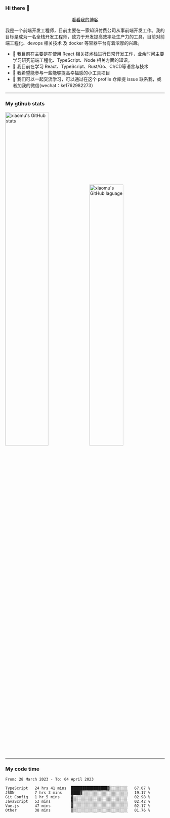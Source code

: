 ### Hi there 👋

<p align="center">
  <a href="https://blog.realjacket.site/">看看我的博客</a>
</p>

我是一个前端开发工程师，目前主要在一家知识付费公司从事前端开发工作。我的目标是成为一名全栈开发工程师，致力于开发提高效率及生产力的工具，目前对前端工程化、devops 相关技术 及 docker 等容器平台有着浓厚的兴趣。

- 🔭 我目前在主要是在使用 React 相关技术栈进行日常开发工作，业余时间主要学习研究前端工程化、TypeScript、Node 相关方面的知识。
- 🌱 我目前在学习 React、TypeScript、Rust/Go、CI/CD等语言与技术
- 👯 我希望能参与一些能够提高幸福感的小工具项目
- 💬 我们可以一起交流学习，可以通过在这个 profile 仓库提 issue 联系我，或者加我的微信(wechat：ke1762982273）

***

### My gtihub stats

<a><img src="https://github-readme-stats-git-masterrstaa-rickstaa.vercel.app/api?username=real-jacket&&show_icons=true" title="xiaomu's GitHub stats" alt="xiaomu's GitHub stats" style="width:52%;"/></a>
<a><img src="https://github-readme-stats-git-masterrstaa-rickstaa.vercel.app/api/top-langs/?username=real-jacket&layout=compact" title="xiaomu's GitHub laguage" alt="xiaomu's GitHub laguage" style="width:46%;"/><a/>

***

### My code time

<!--START_SECTION:waka-->

```text
From: 28 March 2023 - To: 04 April 2023

TypeScript   24 hrs 41 mins  ████████████████▓░░░░░░░░   67.07 %
JSON         7 hrs 3 mins    ████▓░░░░░░░░░░░░░░░░░░░░   19.17 %
Git Config   1 hr 5 mins     ▓░░░░░░░░░░░░░░░░░░░░░░░░   02.98 %
JavaScript   53 mins         ▓░░░░░░░░░░░░░░░░░░░░░░░░   02.42 %
Vue.js       47 mins         ▓░░░░░░░░░░░░░░░░░░░░░░░░   02.17 %
Other        38 mins         ▒░░░░░░░░░░░░░░░░░░░░░░░░   01.76 %
```

<!--END_SECTION:waka-->
